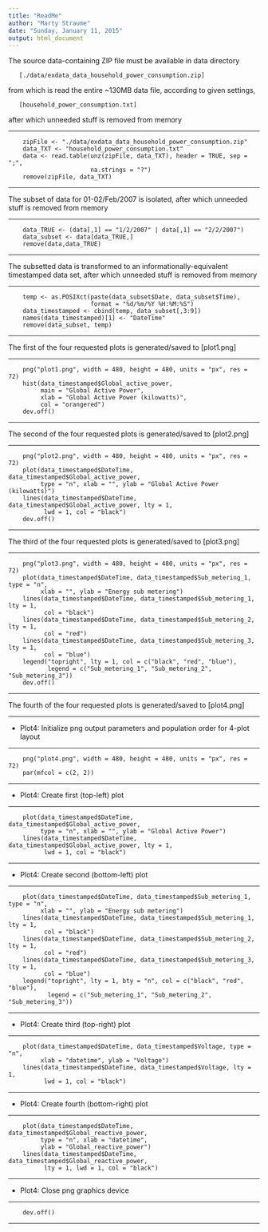 ```yaml
---
title: "ReadMe"
author: "Marty Straume"
date: "Sunday, January 11, 2015"
output: html_document
---
```


 The source data-containing ZIP file must be available in data directory

       [./data/exdata_data_household_power_consumption.zip]

 from which is read the entire ~130MB data file, according to given settings,

       [household_power_consumption.txt]

 after which unneeded stuff is removed from memory

-------------------------------------------------------------------------------

        zipFile <- "./data/exdata_data_household_power_consumption.zip"
        data_TXT <- "household_power_consumption.txt"
        data <- read.table(unz(zipFile, data_TXT), header = TRUE, sep = ";",
                           na.strings = "?")
        remove(zipFile, data_TXT)

-------------------------------------------------------------------------------

 The subset of data for 01-02/Feb/2007 is isolated, after which unneeded stuff
 is removed from memory

-------------------------------------------------------------------------------

        data_TRUE <- (data[,1] == "1/2/2007" | data[,1] == "2/2/2007")
        data_subset <- data[data_TRUE,]
        remove(data,data_TRUE)

-------------------------------------------------------------------------------

 The subsetted data is transformed to an informationally-equivalent timestamped
 data set, after which unneeded stuff is removed from memory

-------------------------------------------------------------------------------

        temp <- as.POSIXct(paste(data_subset$Date, data_subset$Time),
                           format = "%d/%m/%Y %H:%M:%S")
        data_timestamped <- cbind(temp, data_subset[,3:9])
        names(data_timestamped)[1] <- "DateTime"
        remove(data_subset, temp)

-------------------------------------------------------------------------------

 The first of the four requested plots is generated/saved to [plot1.png]

-------------------------------------------------------------------------------

        png("plot1.png", width = 480, height = 480, units = "px", res = 72)
        hist(data_timestamped$Global_active_power,
             main = "Global Active Power",
             xlab = "Global Active Power (kilowatts)",
             col = "orangered")
        dev.off()

-------------------------------------------------------------------------------

 The second of the four requested plots is generated/saved to [plot2.png]

-------------------------------------------------------------------------------

        png("plot2.png", width = 480, height = 480, units = "px", res = 72)
        plot(data_timestamped$DateTime, data_timestamped$Global_active_power,
             type = "n", xlab = "", ylab = "Global Active Power (kilowatts)")
        lines(data_timestamped$DateTime, data_timestamped$Global_active_power, lty = 1,
              lwd = 1, col = "black")
        dev.off()

-------------------------------------------------------------------------------

 The third of the four requested plots is generated/saved to [plot3.png]

-------------------------------------------------------------------------------

        png("plot3.png", width = 480, height = 480, units = "px", res = 72)
        plot(data_timestamped$DateTime, data_timestamped$Sub_metering_1, type = "n",
             xlab = "", ylab = "Energy sub metering")
        lines(data_timestamped$DateTime, data_timestamped$Sub_metering_1, lty = 1,
              col = "black")
        lines(data_timestamped$DateTime, data_timestamped$Sub_metering_2, lty = 1,
              col = "red")
        lines(data_timestamped$DateTime, data_timestamped$Sub_metering_3, lty = 1,
              col = "blue")
        legend("topright", lty = 1, col = c("black", "red", "blue"),
               legend = c("Sub_metering_1", "Sub_metering_2", "Sub_metering_3"))
        dev.off()

-------------------------------------------------------------------------------

 The fourth of the four requested plots is generated/saved to [plot4.png]

-------------------------------------------------------------------------------

 * Plot4: Initialize png output parameters and population order for 4-plot layout 

-------------------------------------------------------------------------------

        png("plot4.png", width = 480, height = 480, units = "px", res = 72)
        par(mfcol = c(2, 2))

-------------------------------------------------------------------------------

 * Plot4: Create first (top-left) plot

-------------------------------------------------------------------------------

        plot(data_timestamped$DateTime, data_timestamped$Global_active_power,
             type = "n", xlab = "", ylab = "Global Active Power")
        lines(data_timestamped$DateTime, data_timestamped$Global_active_power, lty = 1,
              lwd = 1, col = "black")

-------------------------------------------------------------------------------

 * Plot4: Create second (bottom-left) plot

-------------------------------------------------------------------------------

        plot(data_timestamped$DateTime, data_timestamped$Sub_metering_1, type = "n",
             xlab = "", ylab = "Energy sub metering")
        lines(data_timestamped$DateTime, data_timestamped$Sub_metering_1, lty = 1,
              col = "black")
        lines(data_timestamped$DateTime, data_timestamped$Sub_metering_2, lty = 1,
              col = "red")
        lines(data_timestamped$DateTime, data_timestamped$Sub_metering_3, lty = 1,
              col = "blue")
        legend("topright", lty = 1, bty = "n", col = c("black", "red", "blue"),
               legend = c("Sub_metering_1", "Sub_metering_2", "Sub_metering_3"))

-------------------------------------------------------------------------------

 * Plot4: Create third (top-right) plot

-------------------------------------------------------------------------------

        plot(data_timestamped$DateTime, data_timestamped$Voltage, type = "n",
             xlab = "datetime", ylab = "Voltage")
        lines(data_timestamped$DateTime, data_timestamped$Voltage, lty = 1,
              lwd = 1, col = "black")

-------------------------------------------------------------------------------

 * Plot4: Create fourth (bottom-right) plot

-------------------------------------------------------------------------------

        plot(data_timestamped$DateTime, data_timestamped$Global_reactive_power,
             type = "n", xlab = "datetime",
             ylab = "Global_reactive_power")
        lines(data_timestamped$DateTime, data_timestamped$Global_reactive_power,
              lty = 1, lwd = 1, col = "black")

-------------------------------------------------------------------------------

 * Plot4: Close png graphics device

-------------------------------------------------------------------------------

        dev.off()

-------------------------------------------------------------------------------

